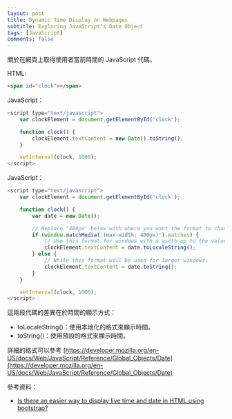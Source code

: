 ```yaml
---
layout: post
title: Dynamic Time Display on Webpages
subtitle: Exploring JavaScript's Date Object
tags: [JavaScript]
comments: false
---
```


關於在網頁上取得使用者當前時間的 JavaScript 代碼。

HTML:

```html
<span id="clock"></span>
```

JavaScript：

```javascript
<script type="text/javascript">
    var clockElement = document.getElementById('clock');

    function clock() {
        clockElement.textContent = new Date().toString();
    }

    setInterval(clock, 1000);
</script>
```

JavaScript：

```javascript
<script type="text/javascript">
    var clockElement = document.getElementById('clock');

    function clock() {
        var date = new Date();

        // Replace '400px' below with where you want the format to change.
        if (window.matchMedia('(max-width: 400px)').matches) {
            // Use this format for windows with a width up to the value above.
            clockElement.textContent = date.toLocaleString();
        } else {
            // While this format will be used for larger windows.
            clockElement.textContent = date.toString();
        }
    }

    setInterval(clock, 1000);
</script>
```

這兩段代碼的差異在於時間的顯示方式：

- toLocaleString()：使用本地化的格式來顯示時間。
- toString()：使用預設的格式來顯示時間。

詳細的格式可以參考 [https://developer.mozilla.org/en-US/docs/Web/JavaScript/Reference/Global_Objects/Date](https://developer.mozilla.org/en-US/docs/Web/JavaScript/Reference/Global_Objects/Date)

參考資料：

- [Is there an easier way to display live time and date in HTML using bootstrap?](https://stackoverflow.com/questions/61280319/is-there-an-easier-way-to-display-live-time-and-date-in-html-using-bootstrap)